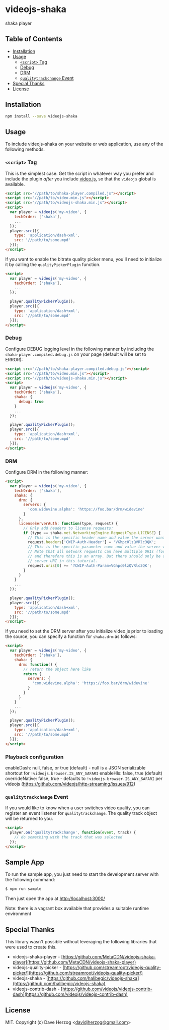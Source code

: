 # videojs-shaka

shaka player

## Table of Contents

<!-- START doctoc generated TOC please keep comment here to allow auto update -->
<!-- DON'T EDIT THIS SECTION, INSTEAD RE-RUN doctoc TO UPDATE -->


- [Installation](#installation)
- [Usage](#usage)
  - [`<script>` Tag](#script-tag)
  - [Debug](#debug)
  - [DRM](#drm)
  - [`qualitytrackchange` Event](#qualitytrackchange-event)
- [Special Thanks](#special-thanks)
- [License](#license)

<!-- END doctoc generated TOC please keep comment here to allow auto update -->
## Installation

```sh
npm install --save videojs-shaka
```

## Usage

To include videojs-shaka on your website or web application, use any of the following methods.

### `<script>` Tag

This is the simplest case. Get the script in whatever way you prefer and include the plugin _after_ you include [video.js][videojs], so that the `videojs` global is available.

```html
<script src="//path/to/shaka-player.compiled.js"></script>
<script src="//path/to/video.min.js"></script>
<script src="//path/to/videojs-shaka.min.js"></script>
<script>
  var player = videojs('my-video', {
    techOrder: ['shaka'],
    ...
  });
  player.src([{
    type: 'application/dash+xml',
    src: '//path/to/some.mpd'
  }]);
</script>
```

If you want to enable the bitrate quality picker menu, you'll need to initialize it by calling the `qualityPickerPlugin` function.

```html
<script>
  var player = videojs('my-video', {
    techOrder: ['shaka'],
    ...
  });

  player.qualityPickerPlugin();
  player.src([{
    type: 'application/dash+xml',
    src: '//path/to/some.mpd'
  }]);
</script>
```

### Debug

Configure DEBUG logging level in the following manner by including the `shaka-player.compiled.debug.js` on your page (default will be set to ERROR):

```html
<script src="//path/to/shaka-player.compiled.debug.js"></script>
<script src="//path/to/video.min.js"></script>
<script src="//path/to/videojs-shaka.min.js"></script>
<script>
  var player = videojs('my-video', {
    techOrder: ['shaka'],
    shaka: {
      debug: true
    }
    ...
  });

  player.qualityPickerPlugin();
  player.src([{
    type: 'application/dash+xml',
    src: '//path/to/some.mpd'
  }]);
</script>
```

### DRM

Configure DRM in the following manner:

```html
<script>
  var player = videojs('my-video', {
    techOrder: ['shaka'],
    shaka: {
      drm: {
        servers: {
          'com.widevine.alpha': 'https://foo.bar/drm/widevine'
        }
      },
      licenseServerAuth: function(type, request) {
        // Only add headers to license requests:
        if (type == shaka.net.NetworkingEngine.RequestType.LICENSE) {
          // This is the specific header name and value the server wants:
          request.headers['CWIP-Auth-Header'] = 'VGhpc0lzQVRlc3QK';
          // This is the specific parameter name and value the server wants:
          // Note that all network requests can have multiple URIs (for fallback),
          // and therefore this is an array. But there should only be one license
          // server URI in this tutorial.
          request.uris[0] += '?CWIP-Auth-Param=VGhpc0lzQVRlc3QK';
        }
      }
    }
    ...
  });

  player.qualityPickerPlugin();
  player.src([{
    type: 'application/dash+xml',
    src: '//path/to/some.mpd'
  }]);
</script>
```

If you need to set the DRM server after you initialize video.js prior to loading the source, you can specify a function for `shaka.drm` as follows:

```html
<script>
  var player = videojs('my-video', {
    techOrder: ['shaka'],
    shaka: {
      drm: function() {
        // return the object here like
        return {
          servers: {
            'com.widevine.alpha': 'https://foo.bar/drm/widevine'
          }
        }
      }
    }
    ...
  });

  player.qualityPickerPlugin();
  player.src([{
    type: 'application/dash+xml',
    src: '//path/to/some.mpd'
  }]);
</script>
```

### Playback configuration

enableDash: null, false, or true (default) - null is a JSON serializable shortcut for `!videojs.browser.IS_ANY_SAFARI`
enableHls: false, true (default)
overrideNative: false, true - defaults to `!videojs.browser.IS_ANY_SAFARI` per videojs (https://github.com/videojs/http-streaming/issues/912)

### `qualitytrackchange` Event

If you would like to know when a user switches video quality, you can register an event listener for `qualitytrackchange`.  The quality track object will be returned to you.

```html
<script>
  player.on('qualitytrackchange', function(event, track) {
    // do something with the track that was selected
  });
</script>
```

## Sample App

To run the sample app, you just need to start the development server with the following command:

```bash
$ npm run sample
```

Then just open the app at [http://localhost:3000/](http://localhost:3000/) 

Note: there is a vagrant box available that provides a suitable runtime environment

## Special Thanks

This library wasn't possible without leveraging the following libraries that were used to create this.

- videojs-shaka-player - [https://github.com/MetaCDN/videojs-shaka-player](https://github.com/MetaCDN/videojs-shaka-player) 
- videojs-quality-picker - [https://github.com/streamroot/videojs-quality-picker/](https://github.com/streamroot/videojs-quality-picker/) 
- videojs-shaka - [https://github.com/halibegic/videojs-shaka](https://github.com/halibegic/videojs-shaka) 
- videojs-contrib-dash - [https://github.com/videojs/videojs-contrib-dash](https://github.com/videojs/videojs-contrib-dash) 

## License

MIT. Copyright (c) Dave Herzog &lt;davidjherzog@gmail.com&gt;


[videojs]: http://videojs.com/
